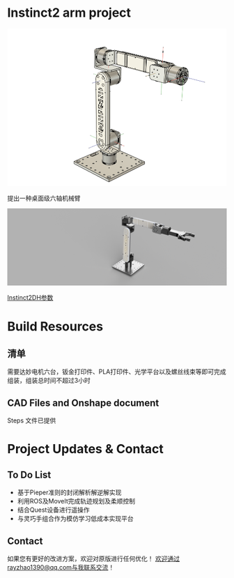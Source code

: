 
# Instinct2 arm project

![Patterns](instinct2外观.png)

提出一种桌面级六轴机械臂

![Reachy](instinct2渲染.png)

[Instinct2DH参数](DH参数和电机型号.xlsx)


# Build Resources
## 清单
需要达妙电机六台，钣金打印件、PLA打印件、光学平台以及螺丝线束等即可完成组装，组装总时间不超过3小时

## CAD Files and Onshape document
Steps 文件已提供

# Project Updates & Contact
## To Do List
- 基于Pieper准则的封闭解析解逆解实现
- 利用ROS及MoveIt完成轨迹规划及柔顺控制
- 结合Quest设备进行遥操作
- 与灵巧手组合作为模仿学习低成本实现平台

## Contact

如果您有更好的改进方案，欢迎对原版进行任何优化！
欢迎通过rayzhao1390@qq.com与我联系交流！

